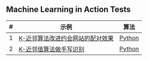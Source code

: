 ## Machine Learning in Action Tests

| # | 示例 | 算法 |
|---| ----- | -------- |
| 1 | [K-近邻算法改进约会网站的配对效果](./knn/knndating/readme.md) | [Python](./knn/knndating/knn.py) |
| 2 | [K-近邻值算法做手写识别](./knn/knnhandwriting/readme.md) | [Python](./knn/knnhandwriting/knn.py) |
